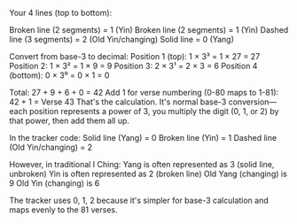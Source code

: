 Your 4 lines (top to bottom):

Broken line (2 segments) = 1 (Yin)
Broken line (2 segments) = 1 (Yin)
Dashed line (3 segments) = 2 (Old Yin/changing)
Solid line = 0 (Yang)

Convert from base-3 to decimal:
Position 1 (top): 1 × 3³ = 1 × 27 = 27
Position 2: 1 × 3² = 1 × 9 = 9
Position 3: 2 × 3¹ = 2 × 3 = 6
Position 4 (bottom): 0 × 3⁰ = 0 × 1 = 0

Total: 27 + 9 + 6 + 0 = 42
Add 1 for verse numbering (0-80 maps to 1-81): 42 + 1 = Verse 43
That's the calculation. 
It's normal base-3 conversion—each position represents a power of 3, 
   you multiply the digit (0, 1, or 2) by that power, then add them all up.

In the tracker code:
Solid line (Yang) = 0
Broken line (Yin) = 1
Dashed line (Old Yin/changing) = 2

However, in traditional I Ching:
Yang is often represented as 3 (solid line, unbroken)
Yin is often represented as 2 (broken line)
Old Yang (changing) is 9
Old Yin (changing) is 6

The tracker uses 0, 1, 2 because it's simpler for base-3 calculation and maps evenly to the 81 verses.
